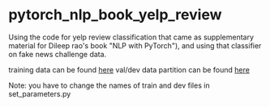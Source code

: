 # pytorch_nlp_book_yelp_review

Using the code for yelp review classification that came as supplementary material
 for Dileep rao's book "NLP with PyTorch"), and using that classifier on fake news challenge data.
 
 training data can be found [here](https://drive.google.com/file/d/1brB5RJ0H-CGskQOMsg78HhyqfrwJKJm3/view?usp=sharing)
 val/dev data partition can be found [here](https://drive.google.com/file/d/1brB5RJ0H-CGskQOMsg78HhyqfrwJKJm3/view?usp=sharing)
 
 Note: you have to change the names of train and dev files in set_parameters.py
